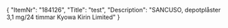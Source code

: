 {
  "ItemNr": "184126",
  "Title": "test",
  "Description": "SANCUSO, depotplåster 3,1 mg/24 timmar Kyowa Kirin Limited"
}